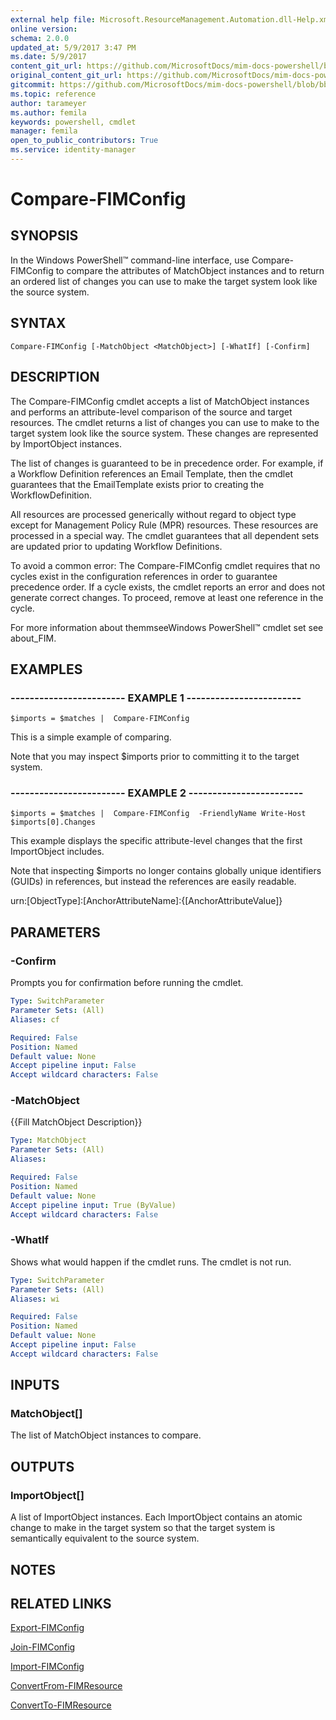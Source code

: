 ```yaml
---
external help file: Microsoft.ResourceManagement.Automation.dll-Help.xml
online version: 
schema: 2.0.0
updated_at: 5/9/2017 3:47 PM
ms.date: 5/9/2017
content_git_url: https://github.com/MicrosoftDocs/mim-docs-powershell/blob/master/mim-cmdlets/FIMAutomation/vlatest/Compare-FIMConfig.md
original_content_git_url: https://github.com/MicrosoftDocs/mim-docs-powershell/blob/master/mim-cmdlets/FIMAutomation/vlatest/Compare-FIMConfig.md
gitcommit: https://github.com/MicrosoftDocs/mim-docs-powershell/blob/bba03e1e0b7bea04619c48b98278723b1a8fc13d/mim-cmdlets/FIMAutomation/vlatest/Compare-FIMConfig.md
ms.topic: reference
author: tarameyer
ms.author: femila
keywords: powershell, cmdlet
manager: femila
open_to_public_contributors: True
ms.service: identity-manager
---
```


# Compare-FIMConfig

## SYNOPSIS
In the Windows PowerShell™ command-line interface, use  Compare-FIMConfig  to compare the attributes of MatchObject instances and to return an ordered list of changes you can use to make the target system look like the source system.

## SYNTAX

```
Compare-FIMConfig [-MatchObject <MatchObject>] [-WhatIf] [-Confirm]
```

## DESCRIPTION
The Compare-FIMConfig cmdlet accepts a list of MatchObject instances and performs an attribute-level comparison of the source and target resources.
The cmdlet returns a list of changes you can use to make to the target system look like the source system.
These changes are represented by ImportObject instances.

The list of changes is guaranteed to be in precedence order.
For example, if a Workflow Definition references an Email Template, then the cmdlet guarantees that the EmailTemplate exists prior to creating the WorkflowDefinition.

All resources are processed generically without regard to object type except for Management Policy Rule (MPR) resources.
These resources are processed in a special way.
The cmdlet guarantees that all dependent sets are updated prior to updating Workflow Definitions.

To avoid a common error: The Compare-FIMConfig cmdlet requires that no cycles exist in the configuration references in order to guarantee precedence order.
If a cycle exists, the cmdlet reports an error and does not generate correct changes.
To proceed, remove at least one reference in the cycle.

For more information about themmseeWindows PowerShell™ cmdlet set see about_FIM.

## EXAMPLES

### ------------------------ EXAMPLE 1 ------------------------
```
$imports = $matches |  Compare-FIMConfig
```

This is a simple example of comparing.

Note that you may inspect $imports prior to committing it to the target system.

### ------------------------ EXAMPLE 2 ------------------------
```
$imports = $matches |  Compare-FIMConfig  -FriendlyName Write-Host $imports[0].Changes
```

This example displays the specific attribute-level changes that the first ImportObject includes.

Note that inspecting $imports no longer contains globally unique identifiers (GUIDs) in references, but instead the references are easily readable.

urn:\[ObjectType\]:\[AnchorAttributeName\]:{\[AnchorAttributeValue\]}

## PARAMETERS

### -Confirm
Prompts you for confirmation before running the cmdlet.

```yaml
Type: SwitchParameter
Parameter Sets: (All)
Aliases: cf

Required: False
Position: Named
Default value: None
Accept pipeline input: False
Accept wildcard characters: False
```

### -MatchObject
{{Fill MatchObject Description}}

```yaml
Type: MatchObject
Parameter Sets: (All)
Aliases: 

Required: False
Position: Named
Default value: None
Accept pipeline input: True (ByValue)
Accept wildcard characters: False
```

### -WhatIf
Shows what would happen if the cmdlet runs.
The cmdlet is not run.

```yaml
Type: SwitchParameter
Parameter Sets: (All)
Aliases: wi

Required: False
Position: Named
Default value: None
Accept pipeline input: False
Accept wildcard characters: False
```

## INPUTS

### MatchObject[]
The list of MatchObject instances to compare.

## OUTPUTS

### ImportObject[]
A list of ImportObject instances.
Each ImportObject contains an atomic change to make in the target system so that the target system is semantically equivalent to the source system.

## NOTES

## RELATED LINKS

[Export-FIMConfig]()

[Join-FIMConfig]()

[Import-FIMConfig]()

[ConvertFrom-FIMResource]()

[ConvertTo-FIMResource]()

